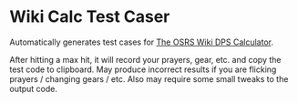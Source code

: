 # Wiki Calc Test Caser

Automatically generates test cases for 
[The OSRS Wiki DPS Calculator](https://github.com/weirdgloop/osrs-dps-calc).

After hitting a max hit, it will record your prayers, gear, etc. and copy the test code to clipboard.
May produce incorrect results if you are flicking prayers / changing gears / etc.
Also may require some small tweaks to the output code.
